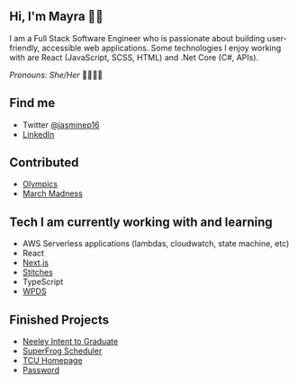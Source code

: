 ## Hi, I'm Mayra 👋🏽

I am a Full Stack Software Engineer who is passionate about building user-friendly, accessible web applications. Some technologies I enjoy working with are React (JavaScript, SCSS, HTML) and .Net Core (C#, APIs). 

_Pronouns: She/Her_ 🌈👩🏽‍💻

## Find me

- Twitter [@jasminep16](https://twitter.com/jasminep16)
- [LinkedIn](https://www.linkedin.com/in/mayraperales/)

## Contributed

- [Olympics](https://www.washingtonpost.com/sports/olympics/interactive/2021/olympic-medal-count-results/)
- [March Madness](https://www.washingtonpost.com/sports/interactive/2022/perfect-bracket-march-madness/)

## Tech I am currently working with and learning

- AWS Serverless applications (lambdas, cloudwatch, state machine, etc)
- React
- [Next.js](https://nextjs.org/)
- [Stitches](https://stitches.dev/)
- TypeScript
- [WPDS](https://github.com/washingtonpost/wpds-ui-kit)

## Finished Projects

- [Neeley Intent to Graduate](https://neeleyintentgrad.tcu.edu/)
- [SuperFrog Scheduler](https://superfrog.tcu.edu/)
- [TCU Homepage](https://www.tcu.edu/)
- [Password](https://password.tcu.edu/)

<!--
**mjperales/mjperales** is a ✨ _special_ ✨ repository because its `README.md` (this file) appears on your GitHub profile.

Here are some ideas to get you started:

- 🔭 I’m currently working on ...
- 🌱 I’m currently learning ...
- 👯 I’m looking to collaborate on ...
- 🤔 I’m looking for help with ...
- 💬 Ask me about ...
- 📫 How to reach me: ...
- 😄 Pronouns: ...
- ⚡ Fun fact: ...
-->
